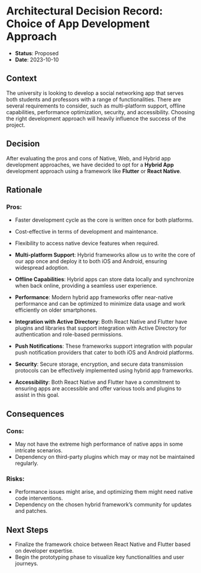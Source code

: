 # Architectural Decision Record: Choice of App Development Approach

- **Status**: Proposed
- **Date**: 2023-10-10

## Context

The university is looking to develop a social networking app that serves both students and professors with a range of functionalities. There are several requirements to consider, such as multi-platform support, offline capabilities, performance optimization, security, and accessibility. Choosing the right development approach will heavily influence the success of the project.

## Decision

After evaluating the pros and cons of Native, Web, and Hybrid app development approaches, we have decided to opt for a **Hybrid App** development approach using a framework like **Flutter** or **React Native**.

## Rationale

### Pros:

- Faster development cycle as the core is written once for both platforms.
- Cost-effective in terms of development and maintenance.
- Flexibility to access native device features when required.

- **Multi-platform Support**: Hybrid frameworks allow us to write the core of our app once and deploy it to both iOS and Android, ensuring widespread adoption.
  
- **Offline Capabilities**: Hybrid apps can store data locally and synchronize when back online, providing a seamless user experience.
  
- **Performance**: Modern hybrid app frameworks offer near-native performance and can be optimized to minimize data usage and work efficiently on older smartphones.
  
- **Integration with Active Directory**: Both React Native and Flutter have plugins and libraries that support integration with Active Directory for authentication and role-based permissions.
  
- **Push Notifications**: These frameworks support integration with popular push notification providers that cater to both iOS and Android platforms.
  
- **Security**: Secure storage, encryption, and secure data transmission protocols can be effectively implemented using hybrid app frameworks.
  
- **Accessibility**: Both React Native and Flutter have a commitment to ensuring apps are accessible and offer various tools and plugins to assist in this goal.

## Consequences

### Cons:

- May not have the extreme high performance of native apps in some intricate scenarios.
- Dependency on third-party plugins which may or may not be maintained regularly.
  
### Risks:

- Performance issues might arise, and optimizing them might need native code interventions.
- Dependency on the chosen hybrid framework’s community for updates and patches.

## Next Steps

- Finalize the framework choice between React Native and Flutter based on developer expertise.
- Begin the prototyping phase to visualize key functionalities and user journeys.

